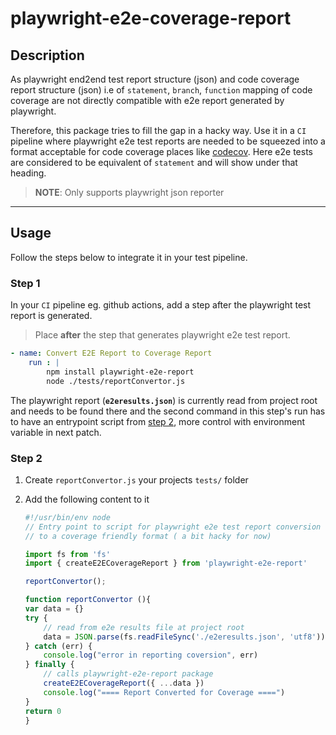 # playwright-e2e-coverage-report

## Description

As playwright end2end test report structure (json) and code coverage report structure (json) i.e of `statement`, `branch`, `function` mapping of code coverage are not directly compatible with e2e report generated by playwright. 

Therefore, this package tries to fill the gap in a hacky way. Use it in a `CI` pipeline where playwright e2e test reports are needed to be squeezed into a format acceptable for code coverage places like [codecov](https://about.codecov.io/). Here e2e tests are considered to be equivalent of `statement` and will show under that heading. 

> **NOTE**: Only supports playwright json reporter 

---

## Usage

Follow the steps below to integrate it in your test pipeline.

### Step 1

In your `CI` pipeline eg. github actions, add a step after the playwright test report is generated.

> Place **after** the step that generates playwright e2e test report.    

```yaml
- name: Convert E2E Report to Coverage Report
	run : |
		npm install playwright-e2e-report
		node ./tests/reportConvertor.js
```

The playwright report (**`e2eresults.json`**) is currently read from project root and needs to be found there and the second command in this step's run has to have an entrypoint script from [step 2](#step-2), more control with environment variable in next patch.

### Step 2

1. Create `reportConvertor.js` your projects `tests/` folder
2. Add the following content to it
  
	```js
   #!/usr/bin/env node
   // Entry point to script for playwright e2e test report conversion
   // to a coverage friendly format ( a bit hacky for now)

   import fs from 'fs'
   import { createE2ECoverageReport } from 'playwright-e2e-report'

   reportConvertor();

   function reportConvertor (){
    var data = {}
    try {
    	// read from e2e results file at project root
    	data = JSON.parse(fs.readFileSync('./e2eresults.json', 'utf8'));
    } catch (err) {
    	console.log("error in reporting coversion", err)
    } finally {
    	// calls playwright-e2e-report package
    	createE2ECoverageReport({ ...data })
    	console.log("==== Report Converted for Coverage ====")
    }
    return 0
    }
	```
